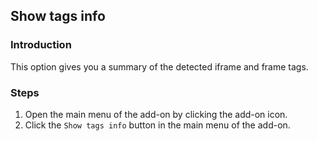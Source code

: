## Show tags info

### Introduction

This option gives you a summary of the detected iframe and frame tags.
 
### Steps

1. Open the main menu of the add-on by clicking the add-on icon.
2. Click the `Show tags info` button in the main menu of the add-on.
